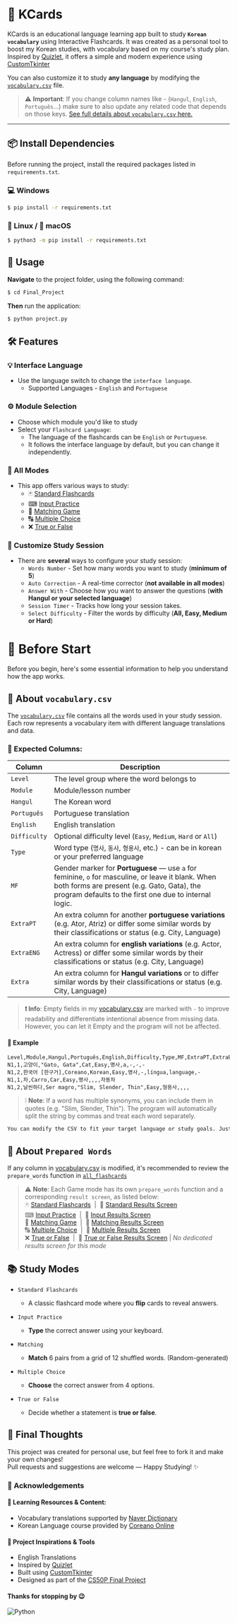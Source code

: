 # 🧠 KCards

KCards is an educational language learning app built to study **`Korean vocabulary`** using Interactive Flashcards. It was created as a personal tool to boost my Korean studies, with vocabulary based on my course's study plan. Inspired by [Quizlet](https://quizlet.com), it offers a simple and modern experience using [CustomTkinter](https://github.com/TomSchimansky/CustomTkinter)

You can also customize it to study **any language** by modifying the [`vocabulary.csv`](vocabulary.csv) file.  
> ⚠️ **Important**: If you change column names like - (`Hangul`, `English`, `Português`...) make sure to also update any related code that depends on those keys.
> [See full details about `vocabulary.csv` here.](#-about-vocabularycsv)

---

## 📦 Install Dependencies

Before running the project, install the required packages listed in `requirements.txt`.

### 💻 Windows

```bash
$ pip install -r requirements.txt
```

### 🐧 Linux / 🍎 macOS

```bash
$ python3 -m pip install -r requirements.txt
```

## 🔧 Usage

**Navigate** to the project folder, using the following command:

```bash
$ cd Final_Project
```

**Then** run the application:

```bash
$ python project.py
```

## 🛠 Features

### 💡 Interface Language
- Use the language switch to change the `interface language`.
  - Supported Languages - `English` and `Portuguese`

### ⚙ Module Selection
- Choose which module you'd like to study
- Select your `Flashcard Language`:
  - The language of the flashcards can be `English` or `Portuguese`.
  - It follows the interface language by default, but you can change it independently.
 
### 🧠 All Modes
- This app offers various ways to study:
  - 🃏 [Standard Flashcards](#-study-modes)
  - ⌨ [Input Practice](#-study-modes)
  - 🎯 [Matching Game](#-study-modes)
  - 🔠 [Multiple Choice](#-study-modes)
  - ❌ [True or False](#-study-modes)

### 🌌 Customize Study Session
- There are **several** ways to configure your study session:
  - `Words Number` - Set how many words you want to study (**minimum of 5**)
  - `Auto Correction` - A real-time corrector (**not available in all modes**)
  - `Answer With` - Choose how you want to answer the questions (**with Hangul or your selected language**)
  - `Session Timer` - Tracks how long your session takes.
  - `Select Difficulty` - Filter the words by difficulty (**All, Easy, Medium or Hard**)  

  
# 🛑 Before Start
Before you begin, here's some essential information to help you understand how the app works.

## 📃 About `vocabulary.csv`
The [`vocabulary.csv`](vocabulary.csv) file contains all the words used in your study session. Each row represents a vocabulary item with different language translations and data.

### 🧱 Expected Columns:

| Column     | Description                                                                 |
|------------|-----------------------------------------------------------------------------|
| `Level`    | The level group where the word belongs to                                     |
| `Module`   | Module/lesson number                                                        |
| `Hangul`   | The Korean word                                                             |
| `Português`  | Portuguese translation                                                    |
| `English`| English translation                                                  |
| `Difficulty`| Optional difficulty level (`Easy`, `Medium`, `Hard` or `All`)                                                                                     |
| `Type`     | Word type (`명사`, `동사`, `형용사`, etc.) - can be in korean or your preferred language                                                   |
| `MF`       | Gender marker for **Portuguese** — use `a` for feminine, `o` for masculine, or leave it blank. When both forms are present (e.g. Gato, Gata), the program defaults to the first one due to internal logic.                                                          |
| `ExtraPT`  | An extra column for another **portuguese variations** (e.g. Ator, Atriz) or differ some similar words by their classifications or status (e.g. City, Language)                                                   |
| `ExtraENG` | An extra column for **english variations** (e.g. Actor, Actress) or differ some similar words by their classifications or status (e.g. City, Language)                                                |
| `Extra`   | An extra column for **Hangul variations** or to differ similar words by their classifications or status (e.g. City, Language) |

> **❗ Info**: Empty fields in my [vocabulary.csv](vocabulary.csv) are marked with `-` to improve readability and differentiate intentional absence from missing data. However, you can let it Empty and the program will not be affected.

#### 🧪 Example

```csv
Level,Module,Hangul,Português,English,Difficulty,Type,MF,ExtraPT,ExtraENG,Extra
N1,1,고양이,"Gato, Gata",Cat,Easy,명사,a,-,-,-
N1,2,한국어 [한구거],Coreano,Korean,Easy,명사,-,língua,language,-
N1,1,차,Carro,Car,Easy,명사,,,,자동차
N1,2,날씬하다,Ser magro,"Slim, Slender, Thin",Easy,형용사,,,,
```
> ❕ **Note**: If a word has multiple synonyms, you can include them in quotes (e.g. "Slim, Slender, Thin"). The program will automatically split the string by commas and treat each word separately.

```markdown
You can modify the CSV to fit your target language or study goals. Just make sure the headers match the expected keys in the program, or update the corresponding code.
```

## 🔮 About `Prepared Words`
If any column in [vocabulary.csv](vocabulary.csv) is modified, it's recommended to review the `prepare_words` function in [`all_flashcards`](all_flashcards.py)
> ⚠️ **Note**: Each Game mode has its own `prepare_words` function and a corresponding `result screen`, as listed below:  
> 🃏 [Standard Flashcards](all_flashcards.py#L51) &nbsp;|&nbsp; 🔮 [Standard Results Screen](results_screen.py#L1486)  
> ⌨ [Input Practice](all_flashcards.py#L372) &nbsp;|&nbsp; 🔮 [Input Results Screen](results_screen.py#L173)  
> 🎯 [Matching Game](all_flashcards.py#L1050) &nbsp;|&nbsp; 🔮 [Matching Results Screen](results_screen.py#L925)  
> 🔠 [Multiple Choice](all_flashcards.py#L706) &nbsp;|&nbsp; 🔮 [Multiple Results Screen](results_screen.py#L540)  
> ❌ [True or False](all_flashcards.py#L1384) &nbsp;|&nbsp; 🔮 [True or False Results Screen](results_screen.py#L1063) | *No dedicated results screen for this mode*

## 📚 Study Modes

- `Standard Flashcards`
  - A classic flashcard mode where you **flip** cards to reveal answers.

- `Input Practice`
  - **Type** the correct answer using your keyboard.

- `Matching`
  - **Match** 6 pairs from a grid of 12 shuffled words. (Random-generated)

- `Multiple Choice`
  - **Choose** the correct answer from 4 options.

- `True or False`
  - Decide whether a statement is **true or false**.

## 💭 Final Thoughts
This project was created for personal use, but feel free to fork it and make your own changes!  
Pull requests and suggestions are welcome — Happy Studying! ✨

### 📝 Acknowledgements

#### 📒 Learning Resources & Content:
- Vocabulary translations supported by [Naver Dictionary](https://en.dict.naver.com/#/main)
- Korean Language course provided by [Coreano Online](https://coreanoonline.com.br/)

#### 💭 Project Inspirations & Tools
- English Translations 
- Inspired by [Quizlet](https://quizlet.com)
- Built using [CustomTkinter](https://github.com/TomSchimansky/CustomTkinter)
- Designed as part of the [CS50P Final Project](https://cs50.harvard.edu/python/)


#### Thanks for stopping by 😉

![Python](https://img.shields.io/badge/Python-3.13.3-blue?logo=python)
